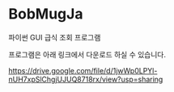 # BobMugJa
파이썬 GUI 급식 조회 프로그램

프로그램은 아래 링크에서 다운로드 하실 수 있습니다.


https://drive.google.com/file/d/1jwWp0LPYl-nUH7xpSlChgjUJUQ8718rx/view?usp=sharing
